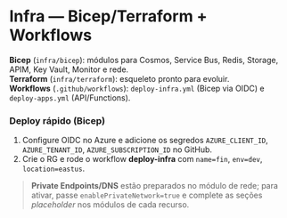 # Infra — Bicep/Terraform + Workflows

**Bicep** (`infra/bicep`): módulos para Cosmos, Service Bus, Redis, Storage, APIM, Key Vault, Monitor e rede.  
**Terraform** (`infra/terraform`): esqueleto pronto para evoluir.  
**Workflows** (`.github/workflows`): `deploy-infra.yml` (Bicep via OIDC) e `deploy-apps.yml` (API/Functions).

### Deploy rápido (Bicep)
1) Configure OIDC no Azure e adicione os segredos `AZURE_CLIENT_ID`, `AZURE_TENANT_ID`, `AZURE_SUBSCRIPTION_ID` no GitHub.  
2) Crie o RG e rode o workflow **deploy-infra** com `name=fin`, `env=dev`, `location=eastus`.

> **Private Endpoints/DNS** estão preparados no módulo de rede; para ativar, passe `enablePrivateNetwork=true` e complete as seções *placeholder* nos módulos de cada recurso.
